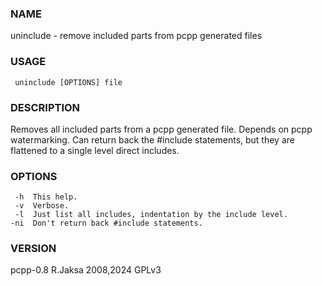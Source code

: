 ### NAME
uninclude - remove included parts from pcpp generated files

### USAGE
     uninclude [OPTIONS] file

### DESCRIPTION
Removes all included parts from a pcpp generated file.  Depends
on pcpp watermarking.  Can return back the #include statements,
but they are flattened to a single level direct includes.

### OPTIONS
     -h  This help.
     -v  Verbose.
     -l  Just list all includes, indentation by the include level.
    -ni  Don't return back #include statements.

### VERSION
pcpp-0.8 R.Jaksa 2008,2024 GPLv3

